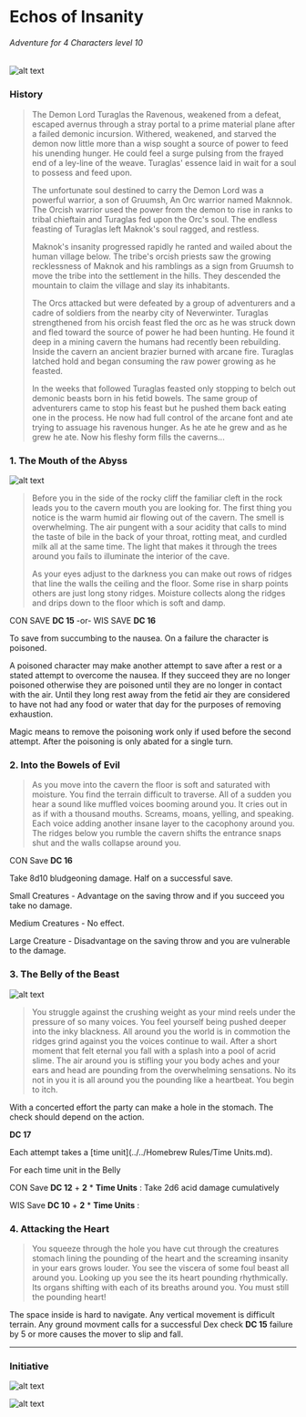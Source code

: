 # Echos of Insanity
###### Adventure for 4 Characters level 10

![alt text](https://i.imgur.com/jSEEakX.jpg "The Echos of Insanity")

### History
> The Demon Lord Turaglas the Ravenous, weakened from a defeat, escaped avernus through a stray portal to a prime material plane after a failed demonic incursion. Withered, weakened, and starved the demon now little more than a wisp sought a source of power to feed his unending hunger. He could feel a surge pulsing from the frayed end of a ley-line of the weave. Turaglas' essence laid in wait for a soul to possess and feed upon. 
> 
> The unfortunate soul destined to carry the Demon Lord was a powerful warrior, a son of Gruumsh, An Orc warrior named Maknnok. The Orcish warrior used the power from the demon to rise in ranks to tribal chieftain and Turaglas fed upon the Orc's soul. The endless feasting of Turaglas left Maknok's soul ragged, and restless.
>
> Maknok's insanity progressed rapidly he ranted and wailed about the human village below. The tribe's orcish priests saw the growing recklessness of Maknok and his ramblings as a sign from Gruumsh to move the tribe into the settlement in the hills.  They descended the mountain to claim the village and slay its inhabitants.
>
> The Orcs attacked but were defeated by a group of adventurers and a cadre of soldiers from the nearby city of Neverwinter. Turaglas strengthened from his orcish feast fled the orc as he was struck down and fled toward the source of power he had been hunting. He found it deep in a mining cavern the humans had recently been rebuilding. Inside the cavern an ancient brazier burned with arcane fire. Turaglas latched hold and began consuming the raw power growing as he feasted. 
>
> In the weeks that followed Turaglas feasted only stopping to belch out demonic beasts born in his fetid bowels. The same group of adventurers came to stop his feast but he pushed them back eating one in the process. He now had full control of the arcane font and ate trying to assuage his ravenous hunger. As he ate he grew and as he grew he ate. Now his fleshy form fills the caverns...

### 1. The Mouth of the Abyss

![alt text](https://i.imgur.com/7yFDGRq.jpg "The Echos of Insanity")
> Before you in the side of the rocky cliff the familiar cleft in the rock leads you to the cavern mouth you are looking for. The first thing you notice is the warm humid air flowing out of the cavern. The smell is overwhelming. The air pungent with a sour acidity that calls to mind the taste of bile in the back of your throat, rotting meat, and curdled milk all at the same time. The light that makes it through the trees around you fails to illuminate the interior of the cave.
>
>As your eyes adjust to the darkness you can make out rows of ridges that line the walls the ceiling and the floor. Some rise in sharp points others are just long stony ridges. Moisture collects along the ridges and drips down to the floor which is soft and damp.

 
CON SAVE **DC 15** 
-or- 
WIS SAVE **DC 16** 

To save from succumbing to the nausea. On a failure the character is poisoned. 

A poisoned character may make another attempt to save after a rest or a stated attempt to overcome the nausea. If they succeed they are no longer poisoned otherwise they are poisoned until they are no longer in contact with the air. Until they long rest away from the fetid air they are considered to have not had any food or water that day for the purposes of removing exhaustion.

Magic means to remove the poisoning work only if used before the second attempt. After the poisoning is only abated for a single turn.

### 2. Into the Bowels of Evil

> As you move into the cavern the floor is soft and saturated with moisture. You find the terrain difficult to traverse. All of a sudden you hear a sound like muffled voices booming around you. It cries out in as if with a thousand mouths. Screams, moans, yelling, and speaking. Each voice adding another insane layer to the cacophony around you.  The ridges below you rumble the cavern shifts the entrance snaps shut and the walls collapse around you. 

CON Save **DC 16** 

Take 8d10 bludgeoning damage. Half on a successful save.

Small Creatures - Advantage on the saving throw and if you succeed you take no damage.

Medium Creatures - No effect.

Large Creature - Disadvantage on the saving throw and you are vulnerable to the damage.
 
 ### 3. The Belly of the Beast
 ![alt text](https://i.imgur.com/lBwnvjT.jpg "The Belly of the Beast.")
 > You struggle against the crushing weight as your mind reels under the pressure of so many voices. You feel yourself being pushed deeper into the inky blackness. All around you the world is in commotion the ridges grind against you the voices continue to wail. After a short moment that felt eternal you fall with a splash into a pool of acrid slime. The air around you is stifling your you body aches and your ears and head are pounding from the overwhelming sensations. No its not in you it is all around you the pounding like a heartbeat. You begin to itch. 

With a concerted effort the party can make a hole in the stomach. The check should depend on the action.

**DC 17**
 
 Each attempt takes a [time unit](../../Homebrew Rules/Time Units.md). 

For each time unit in the Belly

CON Save **DC 12** + **2** * **Time Units** : 
Take 2d6 acid damage cumulatively

WIS Save **DC 10** + **2** * **Time Units** : 

### 4. Attacking the Heart 
> You squeeze through the hole you have cut through the creatures stomach lining the pounding of the heart and the screaming insanity in your ears grows louder. You see the viscera of some foul beast all around you. Looking up you see the its heart pounding rhythmically. Its organs shifting with each of its breaths around you. You must still the pounding heart!

The space inside is hard to navigate. Any vertical movement is difficult terrain. Any ground movment calls for a successful Dex check **DC 15** failure by 5 or more causes the mover to slip and fall.

---
### Initiative

![alt text](https://i.imgur.com/n0JuSn0.png "The Heart of Turaglas.")

![alt text](https://i.imgur.com/RqbEJB5.png "Swarm of Demonic Defenders.")
